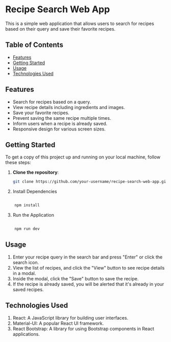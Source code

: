 # Recipe Search Web App

This is a simple web application that allows users to search for recipes based on their query and save their favorite recipes.

## Table of Contents

- [Features](#features)
- [Getting Started](#getting-started)
- [Usage](#usage)
- [Technologies Used](#technologies-used)


## Features

- Search for recipes based on a query.
- View recipe details including ingredients and images.
- Save your favorite recipes.
- Prevent saving the same recipe multiple times.
- Inform users when a recipe is already saved.
- Responsive design for various screen sizes.

## Getting Started

To get a copy of this project up and running on your local machine, follow these steps:

1. **Clone the repository**:

   ```bash
   git clone https://github.com/your-username/recipe-search-web-app.git

   ```

2. Install Dependencies

```bash

    npm install

```

3. Run the Application

```bash

    npm run dev

```
## Usage

1. Enter your recipe query in the search bar and press "Enter" or click the search icon.
2. View the list of recipes, and click the "View" button to see recipe details in a modal.
3. Inside the modal, click the "Save" button to save the recipe.
4. If the recipe is already saved, you will be alerted that it's already in your saved recipes.

## Technologies Used

1. React: A JavaScript library for building user interfaces.
2. Material-UI: A popular React UI framework.
3. React Bootstrap: A library for using Bootstrap components in React applications.